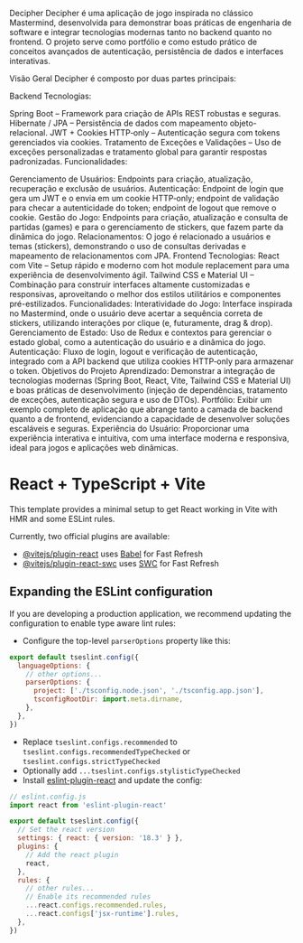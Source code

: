 Decipher
Decipher é uma aplicação de jogo inspirada no clássico Mastermind, desenvolvida para demonstrar boas práticas de engenharia de software e integrar tecnologias modernas tanto no backend quanto no frontend. O projeto serve como portfólio e como estudo prático de conceitos avançados de autenticação, persistência de dados e interfaces interativas.

Visão Geral
Decipher é composto por duas partes principais:

Backend
Tecnologias:

Spring Boot – Framework para criação de APIs REST robustas e seguras.
Hibernate / JPA – Persistência de dados com mapeamento objeto-relacional.
JWT + Cookies HTTP‑only – Autenticação segura com tokens gerenciados via cookies.
Tratamento de Exceções e Validações – Uso de exceções personalizadas e tratamento global para garantir respostas padronizadas.
Funcionalidades:

Gerenciamento de Usuários: Endpoints para criação, atualização, recuperação e exclusão de usuários.
Autenticação: Endpoint de login que gera um JWT e o envia em um cookie HTTP‑only; endpoint de validação para checar a autenticidade do token; endpoint de logout que remove o cookie.
Gestão do Jogo: Endpoints para criação, atualização e consulta de partidas (games) e para o gerenciamento de stickers, que fazem parte da dinâmica do jogo.
Relacionamentos: O jogo é relacionado a usuários e temas (stickers), demonstrando o uso de consultas derivadas e mapeamento de relacionamentos com JPA.
Frontend
Tecnologias:
React com Vite – Setup rápido e moderno com hot module replacement para uma experiência de desenvolvimento ágil.
Tailwind CSS e Material UI – Combinação para construir interfaces altamente customizadas e responsivas, aproveitando o melhor dos estilos utilitários e componentes pré-estilizados.
Funcionalidades:
Interatividade do Jogo: Interface inspirada no Mastermind, onde o usuário deve acertar a sequência correta de stickers, utilizando interações por clique (e, futuramente, drag & drop).
Gerenciamento de Estado: Uso de Redux e contextos para gerenciar o estado global, como a autenticação do usuário e a dinâmica do jogo.
Autenticação: Fluxo de login, logout e verificação de autenticação, integrado com a API backend que utiliza cookies HTTP‑only para armazenar o token.
Objetivos do Projeto
Aprendizado: Demonstrar a integração de tecnologias modernas (Spring Boot, React, Vite, Tailwind CSS e Material UI) e boas práticas de desenvolvimento (injeção de dependências, tratamento de exceções, autenticação segura e uso de DTOs).
Portfólio: Exibir um exemplo completo de aplicação que abrange tanto a camada de backend quanto a de frontend, evidenciando a capacidade de desenvolver soluções escaláveis e seguras.
Experiência do Usuário: Proporcionar uma experiência interativa e intuitiva, com uma interface moderna e responsiva, ideal para jogos e aplicações web dinâmicas.



# React + TypeScript + Vite

This template provides a minimal setup to get React working in Vite with HMR and some ESLint rules.

Currently, two official plugins are available:

- [@vitejs/plugin-react](https://github.com/vitejs/vite-plugin-react/blob/main/packages/plugin-react/README.md) uses [Babel](https://babeljs.io/) for Fast Refresh
- [@vitejs/plugin-react-swc](https://github.com/vitejs/vite-plugin-react-swc) uses [SWC](https://swc.rs/) for Fast Refresh

## Expanding the ESLint configuration

If you are developing a production application, we recommend updating the configuration to enable type aware lint rules:

- Configure the top-level `parserOptions` property like this:

```js
export default tseslint.config({
  languageOptions: {
    // other options...
    parserOptions: {
      project: ['./tsconfig.node.json', './tsconfig.app.json'],
      tsconfigRootDir: import.meta.dirname,
    },
  },
})
```

- Replace `tseslint.configs.recommended` to `tseslint.configs.recommendedTypeChecked` or `tseslint.configs.strictTypeChecked`
- Optionally add `...tseslint.configs.stylisticTypeChecked`
- Install [eslint-plugin-react](https://github.com/jsx-eslint/eslint-plugin-react) and update the config:

```js
// eslint.config.js
import react from 'eslint-plugin-react'

export default tseslint.config({
  // Set the react version
  settings: { react: { version: '18.3' } },
  plugins: {
    // Add the react plugin
    react,
  },
  rules: {
    // other rules...
    // Enable its recommended rules
    ...react.configs.recommended.rules,
    ...react.configs['jsx-runtime'].rules,
  },
})
```
